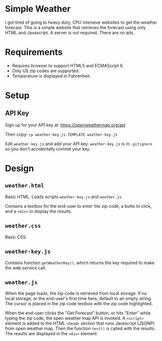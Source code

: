 # Simple Weather
I got tired of going to heavy duty, CPU intensive websites to get the weather forecast.
This is a simple website that retrieves the forecast using only HTML and Javascript.  A server is not required.
There are no ads.

# Requirements
* Requires browser to support HTML5 and ECMAScript 6.
* Only US zip codes are supported.
* Temperature is displayed in Fahrenheit.

# Setup
## API Key
Sign up for your API key at:
https://openweathermap.org/api

Then copy:
`cp weather-key.js-TEMPLATE weather-key.js`

Edit `weather-key.js` and add your API key.  `weather-key.js` is in `.gitignore` so you don't accidentally commit your key.


# Design
## `weather.html`
Basic HTML.  Loads scripts `weather-key.js` and `weather.js`.

Contains a textbox for the end-user to enter the zip code, a butto to click, and a `<div>` to display the results.

## `weather.css`
Basic CSS.

## `weather-key.js`
Contains function `getWeatherKey()`, which returns the key required to make the web service call.

## `weather.js`
When the page loads, the zip code is retrieved from local storage.
If no local storage, or the end-user's first time here, default to an empty string.
The cursor is placed in the zip code textbox with the zip code highlighted.

When the end-user clicks the "Get Forecast" button, or hits "Enter" while typing the zip code,
the open weather map API is invoked.  A `<script>` element is added to the HTML `<head>` section
that runs Javascript (JSONP) from open weather map.  Then the function `test()` is called with the
results.  The results are displayed in the `<div>` element.

